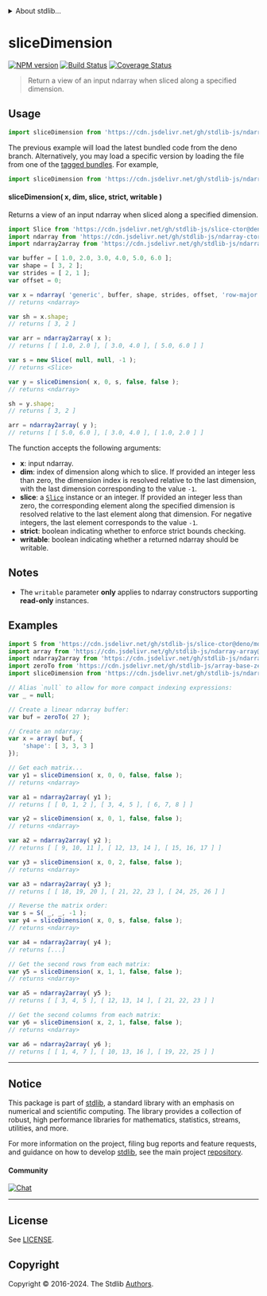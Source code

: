 <!--

@license Apache-2.0

Copyright (c) 2023 The Stdlib Authors.

Licensed under the Apache License, Version 2.0 (the "License");
you may not use this file except in compliance with the License.
You may obtain a copy of the License at

   http://www.apache.org/licenses/LICENSE-2.0

Unless required by applicable law or agreed to in writing, software
distributed under the License is distributed on an "AS IS" BASIS,
WITHOUT WARRANTIES OR CONDITIONS OF ANY KIND, either express or implied.
See the License for the specific language governing permissions and
limitations under the License.

-->


<details>
  <summary>
    About stdlib...
  </summary>
  <p>We believe in a future in which the web is a preferred environment for numerical computation. To help realize this future, we've built stdlib. stdlib is a standard library, with an emphasis on numerical and scientific computation, written in JavaScript (and C) for execution in browsers and in Node.js.</p>
  <p>The library is fully decomposable, being architected in such a way that you can swap out and mix and match APIs and functionality to cater to your exact preferences and use cases.</p>
  <p>When you use stdlib, you can be absolutely certain that you are using the most thorough, rigorous, well-written, studied, documented, tested, measured, and high-quality code out there.</p>
  <p>To join us in bringing numerical computing to the web, get started by checking us out on <a href="https://github.com/stdlib-js/stdlib">GitHub</a>, and please consider <a href="https://opencollective.com/stdlib">financially supporting stdlib</a>. We greatly appreciate your continued support!</p>
</details>

# sliceDimension

[![NPM version][npm-image]][npm-url] [![Build Status][test-image]][test-url] [![Coverage Status][coverage-image]][coverage-url] <!-- [![dependencies][dependencies-image]][dependencies-url] -->

> Return a view of an input ndarray when sliced along a specified dimension.

<!-- Section to include introductory text. Make sure to keep an empty line after the intro `section` element and another before the `/section` close. -->

<section class="intro">

</section>

<!-- /.intro -->

<!-- Package usage documentation. -->



<section class="usage">

## Usage

```javascript
import sliceDimension from 'https://cdn.jsdelivr.net/gh/stdlib-js/ndarray-base-slice-dimension@deno/mod.js';
```
The previous example will load the latest bundled code from the deno branch. Alternatively, you may load a specific version by loading the file from one of the [tagged bundles](https://github.com/stdlib-js/ndarray-base-slice-dimension/tags). For example,

```javascript
import sliceDimension from 'https://cdn.jsdelivr.net/gh/stdlib-js/ndarray-base-slice-dimension@v0.2.1-deno/mod.js';
```

#### sliceDimension( x, dim, slice, strict, writable )

Returns a view of an input ndarray when sliced along a specified dimension.

```javascript
import Slice from 'https://cdn.jsdelivr.net/gh/stdlib-js/slice-ctor@deno/mod.js';
import ndarray from 'https://cdn.jsdelivr.net/gh/stdlib-js/ndarray-ctor@deno/mod.js';
import ndarray2array from 'https://cdn.jsdelivr.net/gh/stdlib-js/ndarray-to-array@deno/mod.js';

var buffer = [ 1.0, 2.0, 3.0, 4.0, 5.0, 6.0 ];
var shape = [ 3, 2 ];
var strides = [ 2, 1 ];
var offset = 0;

var x = ndarray( 'generic', buffer, shape, strides, offset, 'row-major' );
// returns <ndarray>

var sh = x.shape;
// returns [ 3, 2 ]

var arr = ndarray2array( x );
// returns [ [ 1.0, 2.0 ], [ 3.0, 4.0 ], [ 5.0, 6.0 ] ]

var s = new Slice( null, null, -1 );
// returns <Slice>

var y = sliceDimension( x, 0, s, false, false );
// returns <ndarray>

sh = y.shape;
// returns [ 3, 2 ]

arr = ndarray2array( y );
// returns [ [ 5.0, 6.0 ], [ 3.0, 4.0 ], [ 1.0, 2.0 ] ]
```

The function accepts the following arguments:

-   **x**: input ndarray.
-   **dim**: index of dimension along which to slice. If provided an integer less than zero, the dimension index is resolved relative to the last dimension, with the last dimension corresponding to the value `-1`.
-   **slice**: a [`Slice`][@stdlib/slice/ctor] instance or an integer. If provided an integer less than zero, the corresponding element along the specified dimension is resolved relative to the last element along that dimension. For negative integers, the last element corresponds to the value `-1`.
-   **strict**: boolean indicating whether to enforce strict bounds checking.
-   **writable**: boolean indicating whether a returned ndarray should be writable.

</section>

<!-- /.usage -->

<!-- Package usage notes. Make sure to keep an empty line after the `section` element and another before the `/section` close. -->

<section class="notes">

## Notes

-   The `writable` parameter **only** applies to ndarray constructors supporting **read-only** instances.

</section>

<!-- /.notes -->

<!-- Package usage examples. -->

<section class="examples">

## Examples

<!-- eslint no-undef: "error" -->

<!-- eslint-disable new-cap -->

```javascript
import S from 'https://cdn.jsdelivr.net/gh/stdlib-js/slice-ctor@deno/mod.js';
import array from 'https://cdn.jsdelivr.net/gh/stdlib-js/ndarray-array@deno/mod.js';
import ndarray2array from 'https://cdn.jsdelivr.net/gh/stdlib-js/ndarray-to-array@deno/mod.js';
import zeroTo from 'https://cdn.jsdelivr.net/gh/stdlib-js/array-base-zero-to@deno/mod.js';
import sliceDimension from 'https://cdn.jsdelivr.net/gh/stdlib-js/ndarray-base-slice-dimension@deno/mod.js';

// Alias `null` to allow for more compact indexing expressions:
var _ = null;

// Create a linear ndarray buffer:
var buf = zeroTo( 27 );

// Create an ndarray:
var x = array( buf, {
    'shape': [ 3, 3, 3 ]
});

// Get each matrix...
var y1 = sliceDimension( x, 0, 0, false, false );
// returns <ndarray>

var a1 = ndarray2array( y1 );
// returns [ [ 0, 1, 2 ], [ 3, 4, 5 ], [ 6, 7, 8 ] ]

var y2 = sliceDimension( x, 0, 1, false, false );
// returns <ndarray>

var a2 = ndarray2array( y2 );
// returns [ [ 9, 10, 11 ], [ 12, 13, 14 ], [ 15, 16, 17 ] ]

var y3 = sliceDimension( x, 0, 2, false, false );
// returns <ndarray>

var a3 = ndarray2array( y3 );
// returns [ [ 18, 19, 20 ], [ 21, 22, 23 ], [ 24, 25, 26 ] ]

// Reverse the matrix order:
var s = S( _, _, -1 );
var y4 = sliceDimension( x, 0, s, false, false );
// returns <ndarray>

var a4 = ndarray2array( y4 );
// returns [...]

// Get the second rows from each matrix:
var y5 = sliceDimension( x, 1, 1, false, false );
// returns <ndarray>

var a5 = ndarray2array( y5 );
// returns [ [ 3, 4, 5 ], [ 12, 13, 14 ], [ 21, 22, 23 ] ]

// Get the second columns from each matrix:
var y6 = sliceDimension( x, 2, 1, false, false );
// returns <ndarray>

var a6 = ndarray2array( y6 );
// returns [ [ 1, 4, 7 ], [ 10, 13, 16 ], [ 19, 22, 25 ] ]
```

</section>

<!-- /.examples -->

<!-- Section to include cited references. If references are included, add a horizontal rule *before* the section. Make sure to keep an empty line after the `section` element and another before the `/section` close. -->

<section class="references">

</section>

<!-- /.references -->

<!-- Section for related `stdlib` packages. Do not manually edit this section, as it is automatically populated. -->

<section class="related">

</section>

<!-- /.related -->

<!-- Section for all links. Make sure to keep an empty line after the `section` element and another before the `/section` close. -->


<section class="main-repo" >

* * *

## Notice

This package is part of [stdlib][stdlib], a standard library with an emphasis on numerical and scientific computing. The library provides a collection of robust, high performance libraries for mathematics, statistics, streams, utilities, and more.

For more information on the project, filing bug reports and feature requests, and guidance on how to develop [stdlib][stdlib], see the main project [repository][stdlib].

#### Community

[![Chat][chat-image]][chat-url]

---

## License

See [LICENSE][stdlib-license].


## Copyright

Copyright &copy; 2016-2024. The Stdlib [Authors][stdlib-authors].

</section>

<!-- /.stdlib -->

<!-- Section for all links. Make sure to keep an empty line after the `section` element and another before the `/section` close. -->

<section class="links">

[npm-image]: http://img.shields.io/npm/v/@stdlib/ndarray-base-slice-dimension.svg
[npm-url]: https://npmjs.org/package/@stdlib/ndarray-base-slice-dimension

[test-image]: https://github.com/stdlib-js/ndarray-base-slice-dimension/actions/workflows/test.yml/badge.svg?branch=v0.2.1
[test-url]: https://github.com/stdlib-js/ndarray-base-slice-dimension/actions/workflows/test.yml?query=branch:v0.2.1

[coverage-image]: https://img.shields.io/codecov/c/github/stdlib-js/ndarray-base-slice-dimension/main.svg
[coverage-url]: https://codecov.io/github/stdlib-js/ndarray-base-slice-dimension?branch=main

<!--

[dependencies-image]: https://img.shields.io/david/stdlib-js/ndarray-base-slice-dimension.svg
[dependencies-url]: https://david-dm.org/stdlib-js/ndarray-base-slice-dimension/main

-->

[chat-image]: https://img.shields.io/gitter/room/stdlib-js/stdlib.svg
[chat-url]: https://app.gitter.im/#/room/#stdlib-js_stdlib:gitter.im

[stdlib]: https://github.com/stdlib-js/stdlib

[stdlib-authors]: https://github.com/stdlib-js/stdlib/graphs/contributors

[umd]: https://github.com/umdjs/umd
[es-module]: https://developer.mozilla.org/en-US/docs/Web/JavaScript/Guide/Modules

[deno-url]: https://github.com/stdlib-js/ndarray-base-slice-dimension/tree/deno
[deno-readme]: https://github.com/stdlib-js/ndarray-base-slice-dimension/blob/deno/README.md
[umd-url]: https://github.com/stdlib-js/ndarray-base-slice-dimension/tree/umd
[umd-readme]: https://github.com/stdlib-js/ndarray-base-slice-dimension/blob/umd/README.md
[esm-url]: https://github.com/stdlib-js/ndarray-base-slice-dimension/tree/esm
[esm-readme]: https://github.com/stdlib-js/ndarray-base-slice-dimension/blob/esm/README.md
[branches-url]: https://github.com/stdlib-js/ndarray-base-slice-dimension/blob/main/branches.md

[stdlib-license]: https://raw.githubusercontent.com/stdlib-js/ndarray-base-slice-dimension/main/LICENSE

[@stdlib/slice/ctor]: https://github.com/stdlib-js/slice-ctor/tree/deno

</section>

<!-- /.links -->
